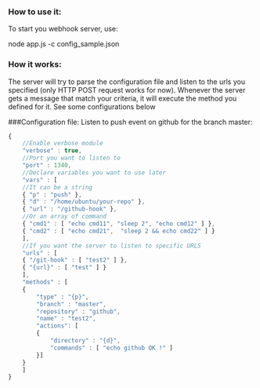 ### How to use it:

To start you webhook server, use:

node app.js -c config_sample.json

### How it works:

The server will try to parse the configuration file and listen to the urls you specified (only HTTP POST request works for now). Whenever the server gets a message that match your criteria, it will execute the method you defined for it.
See some configurations below

###Configuration file:
Listen to push event on github for the branch master:

```javascript
{
	//Enable verbose module
	"verbose" : true,
    //Port you want to listen to
	"port" : 1340,
    //Declare variables you want to use later
	"vars" : [
    //It can be a string
	{ "p" : "push" },
	{ "d" : "/home/ubuntu/your-repo" },
	{ "url" : "/github-hook" },
    //Or an array of command
	{ "cmd1" : [ "echo cmd11", "sleep 2", "echo cmd12" ] },
	{ "cmd2" : [ "echo cmd21",  "sleep 2 && echo cmd22" ] }
	],
    //If you want the server to listen to specific URLS
	"urls" : [
	{ "/git-hook" : [ "test2" ] },
	{ "{url}" : [ "test" ] }
	],
	"methods" : [
	{
		"type" : "{p}",
		"branch" : "master",
		"repository" : "github",
		"name" : "test2",
		"actions": [
		{
			"directory" : "{d}",
			"commands" : [ "echo github OK !" ]
		}]
	}
	]
}
```
